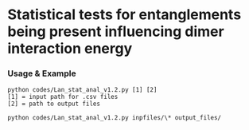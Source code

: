 # Statistical tests for entanglements being present influencing dimer interaction energy  

### Usage & Example
~~~ 
python codes/Lan_stat_anal_v1.2.py [1] [2] 
[1] = input path for .csv files
[2] = path to output files

python codes/Lan_stat_anal_v1.2.py inpfiles/\* output_files/
~~~
